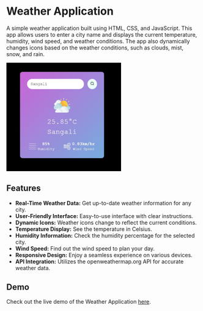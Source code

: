 # Weather Application

A simple weather application built using HTML, CSS, and JavaScript. This app allows users to enter a city name and displays the current temperature, humidity, wind speed, and weather conditions. The app also dynamically changes icons based on the weather conditions, such as clouds, mist, snow, and rain.

<img src="/screenshots/FullPic.JPG" alt="Weather App Screenshot" width="300">

## Features

- **Real-Time Weather Data:** Get up-to-date weather information for any city.
- **User-Friendly Interface:** Easy-to-use interface with clear instructions.
- **Dynamic Icons:** Weather icons change to reflect the current conditions.
- **Temperature Display:** See the temperature in Celsius.
- **Humidity Information:** Check the humidity percentage for the selected city.
- **Wind Speed:** Find out the wind speed to plan your day.
- **Responsive Design:** Enjoy a seamless experience on various devices.
- **API Integration:** Utilizes the openweathermap.org API for accurate weather data.

## Demo

Check out the live demo of the Weather Application [here](https://musical-cuchufli-52032c.netlify.app/).

